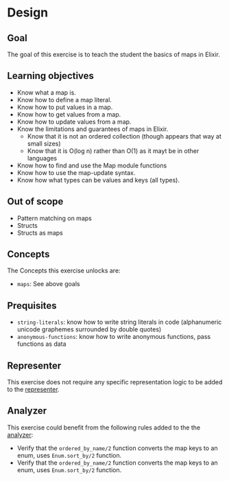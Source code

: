# Design

## Goal

The goal of this exercise is to teach the student the basics of maps in Elixir.

## Learning objectives

- Know what a map is.
- Know how to define a map literal.
- Know how to put values in a map.
- Know how to get values from a map.
- Know how to update values from a map.
- Know the limitations and guarantees of maps in Elixir.
  - Know that it is not an ordered collection (though appears that way at small sizes)
  - Know that it is O(log n) rather than O(1) as it mayt be in other languages
- Know how to find and use the Map module functions
- Know how to use the map-update syntax.
- Know how what types can be values and keys (all types).

## Out of scope

- Pattern matching on maps
- Structs
- Structs as maps

## Concepts

The Concepts this exercise unlocks are:

- `maps`: See above goals

## Prequisites

- `string-literals`: know how to write string literals in code (alphanumeric unicode graphemes surrounded by double quotes)
- `anonymous-functions`: know how to write anonymous functions, pass functions as data

## Representer

This exercise does not require any specific representation logic to be added to the [representer][representer].

## Analyzer

This exercise could benefit from the following rules added to the the [analyzer][analyzer]:

- Verify that the `ordered_by_name/2` function converts the map keys to an enum, uses `Enum.sort_by/2` function.
- Verify that the `ordered_by_name/2` function converts the map keys to an enum, uses `Enum.sort_by/2` function.

[analyzer]: https://github.com/exercism/elixir-analyzer
[representer]: https://github.com/exercism/elixir-representer
